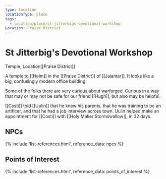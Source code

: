 ```yaml
---
type: location
locationType: place
tags:
  - location/place/st-jitterbigs-devotional-workshop
Location: Praise District
---
```


# St Jitterbig's Devotional Workshop
Temple, <span class="dataview inline-field"><span class="inline-field-key">Location</span><span class="inline-field-value">[[Praise District]]</span></span>

A temple to [[Helm]] in the [[Praise District]] of [[Jalantar]]. It looks like a big, confusingly modern office building.

Some of the folks there are very curious about warforged. Curious in a way that may or may not be safe for our friend [[Hugh]], but also may be helpful. 

[[Costi]] told [[Uulin]] that he knew his parents, that he was training to be an artificer, and that he had a job interview across town. Uulin helped make an appointment for [[Costi]] with [[Holy Maker Stormswallow]], in 32 days.


## NPCs
{% include 'list-references.html', reference_data: npcs %}

## Points of Interest
{% include 'list-references.html', reference_data: points_of_interest %}
